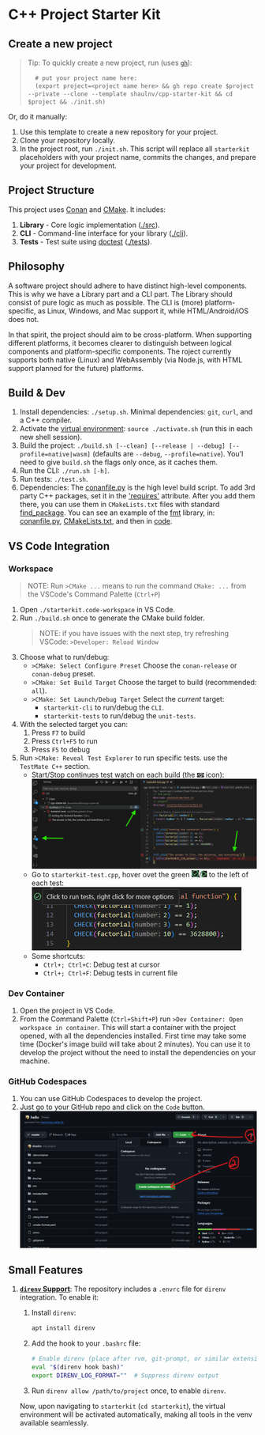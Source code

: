 # C++ Project Starter Kit

## Create a new project
>
> Tip: To quickly create a new project, run (uses [`gh`](https://cli.github.com/)):
>
> ```shell
>   # put your project name here:
>   (export project=<project name here> && gh repo create $project --private --clone --template shaulnv/cpp-starter-kit && cd $project && ./init.sh)
>   ```
>
Or, do it manually:

1. Use this template to create a new repository for your project.
2. Clone your repository locally.
3. In the project root, run `./init.sh`.
   This script will replace all `starterkit` placeholders with your project name, commits the changes, and prepare your project for development.

## Project Structure

This project uses [Conan](https://conan.io/) and [CMake](https://cliutils.gitlab.io/modern-cmake/README.html). It includes:

1. **Library** - Core logic implementation ([./src](./src)).
2. **CLI** - Command-line interface for your library ([./cli](./cli)).
3. **Tests** - Test suite using [doctest](https://github.com/doctest/doctest) ([./tests](./tests)).

## Philosophy

A software project should adhere to have distinct high-level components.
This is why we have a Library part and a CLI part.
The Library should consist of pure logic as much as possible.
The CLI is (more) platform-specific, as Linux, Windows, and Mac support it, while HTML/Android/iOS does not.

In that spirit, the project should aim to be cross-platform.
When supporting different platforms,
it becomes clearer to distinguish between logical components and platform-specific components.
The roject currently supports both native (Linux) and WebAssembly
(via Node.js, with HTML support planned for the future) platforms.

## Build & Dev

1. Install dependencies: `./setup.sh`.
   Minimal dependencies: `git`, `curl`, and a C++ compiler.
2. Activate the [virtual environment](https://www.youtube.com/watch?app=desktop&v=Y21OR1OPC9A): `source ./activate.sh` (run this in each new shell session).
3. Build the project: `./build.sh [--clean] [--release | --debug] [--profile=native|wasm]` (defaults are `--debug`, `--profile=native`).
   You'l need to give `build.sh` the flags only once, as it caches them.
4. Run the CLI: `./run.sh [-h]`.
5. Run tests: `./test.sh`.
6. Dependencies:
The [conanfile.py](./conanfile.py) is the high level build script.
To add 3rd party C++ packages, set it in the ['requires'](./conanfile.py#L22) attribute.
After you add them there, you can use them in `CMakeLists.txt` files with standard [find_package](https://www.youtube.com/watch?v=1HjAYqcJwV8).
You can see an example of the [fmt](https://fmt.dev/11.0/) library, in:
[conanfile.py](./conanfile.py#L22),
[CMakeLists.txt](./src/CMakeLists.txt#L1), and then in
[code](./cli/src/main-cli.cpp#L29).

## VS Code Integration

### Workspace

> NOTE: Run `>CMake ...` means to run the command `CMake: ...` from the VSCode's Command Palette (`Ctrl+P`)

1. Open `./starterkit.code-workspace` in VS Code.
2. Run `./build.sh` once to generate the CMake build folder.
   > NOTE: if you have issues with the next step, try refreshing VSCode: `>Developer: Reload Window`
3. Choose what to run/debug:
   - `>CMake: Select Configure Preset`
     Choose the `conan-release` or `conan-debug` preset.
   - `>CMake: Set Build Target`
     Choose the target to build (recommended: `all`).
   - `>CMake: Set Launch/Debug Target`
     Select the _current_ target:
     - `starterkit-cli` to run/debug the `CLI`.
     - `starterkit-tests` to run/debug the `unit-tests`.
4. With the selected target you can:
   1. Press `F7` to build
   2. Press `Ctrl+F5` to run
   3. Press `F5` to debug
5. Run `>CMake: Reveal Test Explorer` to run specific tests. use the `TestMate C++` section.
   - Start/Stop continues test watch on each build (the ![eye icon](doc/res/vscode-tests-continues-watch-eye-icon.png) icon):
      ![start/stop continues test watch](doc/res/vscode-tests-continues-watch.png)
   - Go to `starterkit-test.cpp`, hover ovet the green ![Play](doc/res/vscode-test-case-v.png)/![Play](doc/res/vscode-test-case-play.png) to the left of each test:
      ![run/debug a test case](doc/res/vscode-test-case.png)
   - Some shortcuts:
      - `Ctrl+; Ctrl+C`: Debug test at cursor
      - `Ctrl+; Ctrl+F`: Debug tests in current file

### Dev Container

1. Open the project in VS Code.
2. From the Command Palette (`Ctrl+Shift+P`) run `>Dev Container: Open workspace in container`.
   This will start a container with the project opened, with all the dependencies installed.
   First time may take some time (Docker's image build will take about 2 minutes).
   You can use it to develop the project without the need to install the dependencies on your machine.

### GitHub Codespaces

1. You can use GitHub Codespaces to develop the project.
2. Just go to your GitHub repo and click on the `Code` button.
   ![GitHub Codespaces](doc/res/github-codespaces.png)

## Small Features

1. [**`direnv` Support**](https://direnv.net/): The repository includes a `.envrc` file for `direnv` integration.
   To enable it:
   1. Install `direnv`:

      ```bash
      apt install direnv
      ```

   2. Add the hook to your `.bashrc` file:

      ```bash
      # Enable direnv (place after rvm, git-prompt, or similar extensions)
      eval "$(direnv hook bash)"
      export DIRENV_LOG_FORMAT=""  # Suppress direnv output
      ```

   3. Run `direnv allow /path/to/project` once, to enable `direnv`.

   Now, upon navigating to `starterkit` (`cd starterkit`), the virtual environment will be activated automatically, making all tools in the venv available seamlessly.
